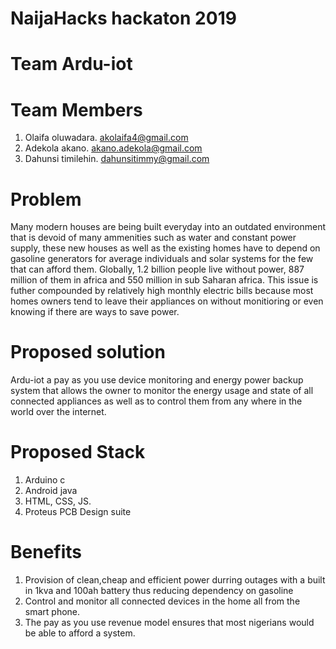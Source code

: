 # NaijaHacks hackaton 2019
# Team Ardu-iot

# Team Members

1. Olaifa oluwadara.
  akolaifa4@gmail.com
2. Adekola akano.
  akano.adekola@gmail.com
3. Dahunsi timilehin.
  dahunsitimmy@gmail.com
  
# Problem
Many modern houses are being built everyday into an outdated environment that is devoid of many ammenities such as water and constant power supply, these new houses as well as the existing homes have to depend on gasoline generators for average individuals and solar systems for the few that can afford them. Globally, 1.2 billion people live without power, 887 million of them in africa and 550 million in sub Saharan africa. This issue is futher compounded by relatively high monthly electric bills because most homes owners tend to leave their appliances on without monitioring or even knowing if there are ways to save power.

# Proposed solution
Ardu-iot a pay as you use device monitoring and energy power backup system that allows the owner to monitor the energy usage and state of all connected appliances as well as to control them from any where in the world over the internet.

# Proposed Stack
1. Arduino c
2. Android java
3. HTML, CSS, JS.
4. Proteus PCB Design suite

# Benefits
1. Provision of clean,cheap and efficient power durring outages with a built in 1kva and 100ah battery thus reducing dependency on gasoline
2. Control and monitor all connected devices in the home all from the smart phone.
3. The pay as you use revenue model ensures that most nigerians would be able to afford a system.
